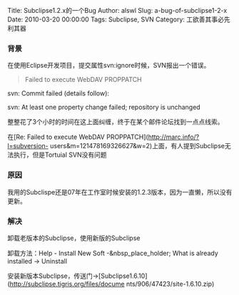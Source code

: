 Title: Subclipse1.2.x的一个Bug
Author: alswl
Slug: a-bug-of-subclipse1-2-x
Date: 2010-03-20 00:00:00
Tags: Subclipse, SVN
Category: 工欲善其事必先利其器

### 背景

在使用Eclipse开发项目，提交属性svn:ignore时候，SVN报出一个错误。

> Failed to execute WebDAV PROPPATCH

svn: Commit failed (details follow):

svn: At least one property change failed; repository is unchanged

整整花了3个小时的时间在这上面纠缠，终于在某个邮件论坛找到一点点线索。

在[Re: Failed to execute WebDAV PROPPATCH](http://marc.info/?l=subversion-
users&m=121478169326627&w=2)上面，有人提到Subclipse无法执行，但是Tortuial SVN没有问题

### 原因

我用的Subclispe还是07年在工作室时候安装的1.2.3版本，因为一直懒，所以没有更新。

### 解决

卸载老版本的Subclipse，使用新版的Subclipse

卸载方法：Help - Install New Soft -&nbsp_place_holder; What is already installed ->
Uninstall

安装新版本Subclipse，传送门->[Subclipse1.6.10](http://subclipse.tigris.org/files/docume
nts/906/47423/site-1.6.10.zip)

